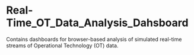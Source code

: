 # Real-Time_OT_Data_Analysis_Dahsboard
Contains dashboards for browser-based analysis of simulated real-time streams of Operational Technology (OT) data.
